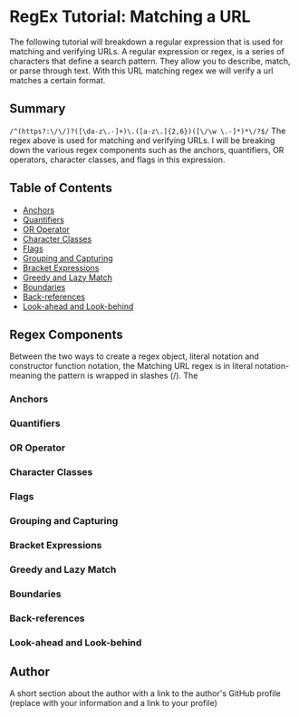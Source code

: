 # RegEx Tutorial: Matching a URL

The following tutorial will breakdown a regular expression that is used for matching and verifying URLs. A regular expression or regex, is a series of characters that define a search pattern. They allow you to describe, match, or parse through text. With this URL matching regex we will verify a url matches a certain format.

## Summary

```/^(https?:\/\/)?([\da-z\.-]+)\.([a-z\.]{2,6})([\/\w \.-]*)*\/?$/```
The regex above is used for matching and verifying URLs. I will be breaking down the various regex components such as the anchors, quantifiers, OR operators, character classes, and flags in this expression.


## Table of Contents

- [Anchors](#anchors)
- [Quantifiers](#quantifiers)
- [OR Operator](#or-operator)
- [Character Classes](#character-classes)
- [Flags](#flags)
- [Grouping and Capturing](#grouping-and-capturing)
- [Bracket Expressions](#bracket-expressions)
- [Greedy and Lazy Match](#greedy-and-lazy-match)
- [Boundaries](#boundaries)
- [Back-references](#back-references)
- [Look-ahead and Look-behind](#look-ahead-and-look-behind)

## Regex Components
Between the two ways to create a regex object, literal notation and constructor function notation, the Matching URL regex is in literal notation- meaning the pattern is wrapped in slashes (/). The 


### Anchors

### Quantifiers

### OR Operator

### Character Classes

### Flags

### Grouping and Capturing

### Bracket Expressions

### Greedy and Lazy Match

### Boundaries

### Back-references

### Look-ahead and Look-behind

## Author

A short section about the author with a link to the author's GitHub profile (replace with your information and a link to your profile)

